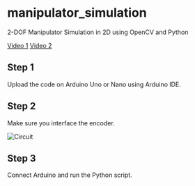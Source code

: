 # manipulator_simulation
2-DOF Manipulator Simulation in 2D using OpenCV and Python

[Video 1](https://www.youtube.com/watch?v=w5WCYmZ6UjQ) 
[Video 2](https://www.youtube.com/watch?v=v3nemVU5ooU) 


## Step 1
Upload the code on Arduino Uno or Nano using Arduino IDE.

## Step 2
Make sure you interface the encoder.

![Circuit](https://user-images.githubusercontent.com/73012966/169642492-d6f4198b-0142-4be5-b234-6bba8f1bbb27.png)

## Step 3
Connect Arduino and run the Python script.
